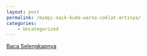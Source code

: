 ```yaml
---
layout: post
permalink: /mimpi-naik-kuda-warna-coklat-artinya/
categories:
    - Uncategorized
---
```


[Baca Selengkapnya](/10)